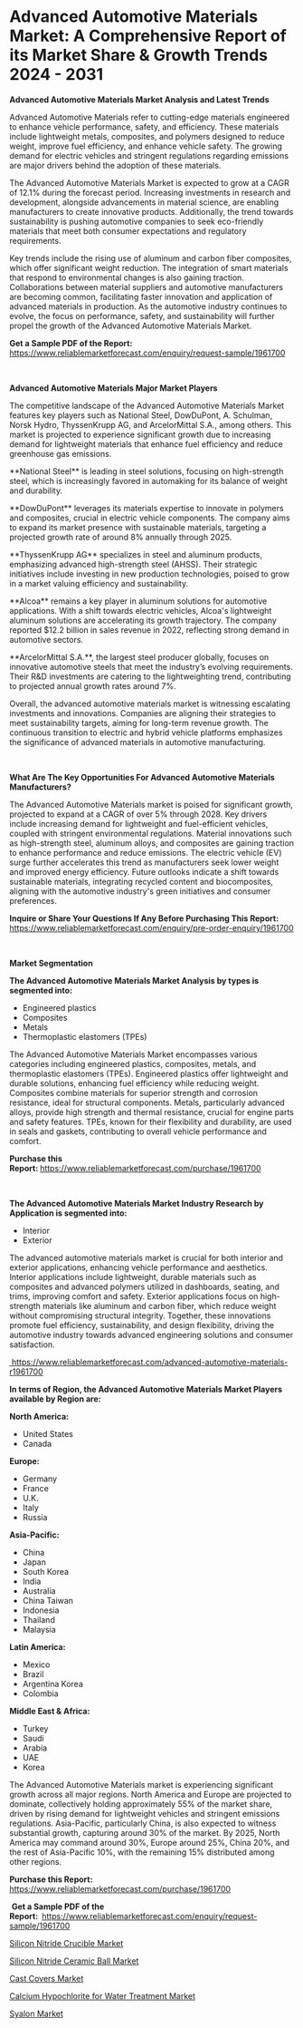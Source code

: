 <p><h1>Advanced Automotive Materials Market: A Comprehensive Report of its Market Share & Growth Trends 2024 - 2031</h1></p><p><strong>Advanced Automotive Materials Market Analysis and Latest Trends</strong></p>
<p><p>Advanced Automotive Materials refer to cutting-edge materials engineered to enhance vehicle performance, safety, and efficiency. These materials include lightweight metals, composites, and polymers designed to reduce weight, improve fuel efficiency, and enhance vehicle safety. The growing demand for electric vehicles and stringent regulations regarding emissions are major drivers behind the adoption of these materials. </p><p>The Advanced Automotive Materials Market is expected to grow at a CAGR of 12.1% during the forecast period. Increasing investments in research and development, alongside advancements in material science, are enabling manufacturers to create innovative products. Additionally, the trend towards sustainability is pushing automotive companies to seek eco-friendly materials that meet both consumer expectations and regulatory requirements. </p><p>Key trends include the rising use of aluminum and carbon fiber composites, which offer significant weight reduction. The integration of smart materials that respond to environmental changes is also gaining traction. Collaborations between material suppliers and automotive manufacturers are becoming common, facilitating faster innovation and application of advanced materials in production. As the automotive industry continues to evolve, the focus on performance, safety, and sustainability will further propel the growth of the Advanced Automotive Materials Market.</p></p>
<p><strong>Get a Sample PDF of the Report:&nbsp;</strong> <a href="https://www.reliablemarketforecast.com/enquiry/request-sample/1961700?utm_campaign=1130&utm_medium=2&utm_source=Github&utm_content=ia&utm_term=07112024&utm_id=advanced-automotive-materials">https://www.reliablemarketforecast.com/enquiry/request-sample/1961700</a></p>
<p>&nbsp;</p>
<p><strong>Advanced Automotive Materials Major Market Players</strong></p>
<p><p>The competitive landscape of the Advanced Automotive Materials Market features key players such as National Steel, DowDuPont, A. Schulman, Norsk Hydro, ThyssenKrupp AG, and ArcelorMittal S.A., among others. This market is projected to experience significant growth due to increasing demand for lightweight materials that enhance fuel efficiency and reduce greenhouse gas emissions.</p><p>**National Steel** is leading in steel solutions, focusing on high-strength steel, which is increasingly favored in automaking for its balance of weight and durability. </p><p>**DowDuPont** leverages its materials expertise to innovate in polymers and composites, crucial in electric vehicle components. The company aims to expand its market presence with sustainable materials, targeting a projected growth rate of around 8% annually through 2025.</p><p>**ThyssenKrupp AG** specializes in steel and aluminum products, emphasizing advanced high-strength steel (AHSS). Their strategic initiatives include investing in new production technologies, poised to grow in a market valuing efficiency and sustainability.</p><p>**Alcoa** remains a key player in aluminum solutions for automotive applications. With a shift towards electric vehicles, Alcoa's lightweight aluminum solutions are accelerating its growth trajectory. The company reported $12.2 billion in sales revenue in 2022, reflecting strong demand in automotive sectors.</p><p>**ArcelorMittal S.A.**, the largest steel producer globally, focuses on innovative automotive steels that meet the industry’s evolving requirements. Their R&D investments are catering to the lightweighting trend, contributing to projected annual growth rates around 7%.</p><p>Overall, the advanced automotive materials market is witnessing escalating investments and innovations. Companies are aligning their strategies to meet sustainability targets, aiming for long-term revenue growth. The continuous transition to electric and hybrid vehicle platforms emphasizes the significance of advanced materials in automotive manufacturing.</p></p>
<p>&nbsp;</p>
<p><strong>What Are The Key Opportunities For Advanced Automotive Materials Manufacturers?</strong></p>
<p><p>The Advanced Automotive Materials market is poised for significant growth, projected to expand at a CAGR of over 5% through 2028. Key drivers include increasing demand for lightweight and fuel-efficient vehicles, coupled with stringent environmental regulations. Material innovations such as high-strength steel, aluminum alloys, and composites are gaining traction to enhance performance and reduce emissions. The electric vehicle (EV) surge further accelerates this trend as manufacturers seek lower weight and improved energy efficiency. Future outlooks indicate a shift towards sustainable materials, integrating recycled content and biocomposites, aligning with the automotive industry's green initiatives and consumer preferences.</p></p>
<p><strong>Inquire or Share Your Questions If Any Before Purchasing This Report:</strong> <a href="https://www.reliablemarketforecast.com/enquiry/pre-order-enquiry/1961700?utm_campaign=1130&utm_medium=2&utm_source=Github&utm_content=ia&utm_term=07112024&utm_id=advanced-automotive-materials">https://www.reliablemarketforecast.com/enquiry/pre-order-enquiry/1961700</a></p>
<p>&nbsp;</p>
<p><strong>Market Segmentation</strong></p>
<p><strong>The Advanced Automotive Materials Market Analysis by types is segmented into:</strong></p>
<p><ul><li>Engineered plastics</li><li>Composites</li><li>Metals</li><li>Thermoplastic elastomers (TPEs)</li></ul></p>
<p><p>The Advanced Automotive Materials Market encompasses various categories including engineered plastics, composites, metals, and thermoplastic elastomers (TPEs). Engineered plastics offer lightweight and durable solutions, enhancing fuel efficiency while reducing weight. Composites combine materials for superior strength and corrosion resistance, ideal for structural components. Metals, particularly advanced alloys, provide high strength and thermal resistance, crucial for engine parts and safety features. TPEs, known for their flexibility and durability, are used in seals and gaskets, contributing to overall vehicle performance and comfort.</p></p>
<p><strong>Purchase this Report:&nbsp;</strong><a href="https://www.reliablemarketforecast.com/purchase/1961700?utm_campaign=1130&utm_medium=2&utm_source=Github&utm_content=ia&utm_term=07112024&utm_id=advanced-automotive-materials">https://www.reliablemarketforecast.com/purchase/1961700</a></p>
<p>&nbsp;</p>
<p><strong>The Advanced Automotive Materials Market Industry Research by Application is segmented into:</strong></p>
<p><ul><li>Interior</li><li>Exterior</li></ul></p>
<p><p>The advanced automotive materials market is crucial for both interior and exterior applications, enhancing vehicle performance and aesthetics. Interior applications include lightweight, durable materials such as composites and advanced polymers utilized in dashboards, seating, and trims, improving comfort and safety. Exterior applications focus on high-strength materials like aluminum and carbon fiber, which reduce weight without compromising structural integrity. Together, these innovations promote fuel efficiency, sustainability, and design flexibility, driving the automotive industry towards advanced engineering solutions and consumer satisfaction.</p></p>
<p><a href="https://www.reliablemarketforecast.com/advanced-automotive-materials-r1961700?utm_campaign=1130&utm_medium=2&utm_source=Github&utm_content=ia&utm_term=07112024&utm_id=advanced-automotive-materials">&nbsp;https://www.reliablemarketforecast.com/advanced-automotive-materials-r1961700</a></p>
<p><strong>In terms of Region, the Advanced Automotive Materials Market Players available by Region are:</strong></p>
<p>
    <p> <strong> North America: </strong>
        <ul>
            <li>United States</li>
            <li>Canada</li>
        </ul>
        </p> 
    <p> <strong> Europe: </strong>
        <ul>
            <li>Germany</li>
            <li>France</li>
            <li>U.K.</li>
            <li>Italy</li>
            <li>Russia</li>
        </ul>
        </p> 
    <p> <strong> Asia-Pacific: </strong>
        <ul>
            <li>China</li>
            <li>Japan</li>
            <li>South Korea</li>
            <li>India</li>
            <li>Australia</li>
            <li>China Taiwan</li>
            <li>Indonesia</li>
            <li>Thailand</li>
            <li>Malaysia</li>
        </ul>
        </p> 
    <p> <strong> Latin America: </strong>
        <ul>
            <li>Mexico</li>
            <li>Brazil</li>
            <li>Argentina Korea</li>
            <li>Colombia</li>
        </ul>
        </p> 
    <p> <strong> Middle East & Africa: </strong>
        <ul>
            <li>Turkey</li>
            <li>Saudi</li>
            <li>Arabia</li>
            <li>UAE</li>
            <li>Korea</li>
        </ul>
    </p>
    </p>
<p><p>The Advanced Automotive Materials market is experiencing significant growth across all major regions. North America and Europe are projected to dominate, collectively holding approximately 55% of the market share, driven by rising demand for lightweight vehicles and stringent emissions regulations. Asia-Pacific, particularly China, is also expected to witness substantial growth, capturing around 30% of the market. By 2025, North America may command around 30%, Europe around 25%, China 20%, and the rest of Asia-Pacific 10%, with the remaining 15% distributed among other regions.</p></p>
<p><strong>Purchase this Report: </strong><a href="https://www.reliablemarketforecast.com/purchase/1961700?utm_campaign=1130&utm_medium=2&utm_source=Github&utm_content=ia&utm_term=07112024&utm_id=advanced-automotive-materials">https://www.reliablemarketforecast.com/purchase/1961700</a></p>
<p>&nbsp;<strong>Get a Sample PDF of the Report:&nbsp;&nbsp;</strong><a href="https://www.reliablemarketforecast.com/enquiry/request-sample/1961700?utm_campaign=1130&utm_medium=2&utm_source=Github&utm_content=ia&utm_term=07112024&utm_id=advanced-automotive-materials">https://www.reliablemarketforecast.com/enquiry/request-sample/1961700</a></p>
<p><strong></strong></p>
<p><p><a href="https://github.com/markita8qfi/Market-Research-Report-List-1/blob/main/silicon-nitride-crucible-market.md?utm_campaign=1130&utm_medium=2&utm_source=Github&utm_content=ia&utm_term=07112024&utm_id=advanced-automotive-materials">Silicon Nitride Crucible Market</a></p><p><a href="https://github.com/radmanjxendrisczn/Market-Research-Report-List-1/blob/main/silicon-nitride-ceramic-ball-market.md?utm_campaign=1130&utm_medium=2&utm_source=Github&utm_content=ia&utm_term=07112024&utm_id=advanced-automotive-materials">Silicon Nitride Ceramic Ball Market</a></p><p><a href="https://issuu.com/reportprime-2/docs/cast-covers-market-size-2030.pptx_553c04b7807686?utm_campaign=1130&utm_medium=2&utm_source=Github&utm_content=ia&utm_term=07112024&utm_id=advanced-automotive-materials">Cast Covers Market</a></p><p><a href="https://github.com/habinadmshaulz/Market-Research-Report-List-1/blob/main/calcium-hypochlorite-for-water-treatment-market.md?utm_campaign=1130&utm_medium=2&utm_source=Github&utm_content=ia&utm_term=07112024&utm_id=advanced-automotive-materials">Calcium Hypochlorite for Water Treatment Market</a></p><p><a href="https://github.com/brookiqhurne/Market-Research-Report-List-1/blob/main/syalon-market.md?utm_campaign=1130&utm_medium=2&utm_source=Github&utm_content=ia&utm_term=07112024&utm_id=advanced-automotive-materials">Syalon Market</a></p></p>